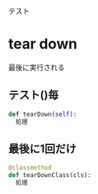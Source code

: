 テスト
# tear down
最後に実行される

## テスト()毎
```python
def tearDown(self):
  処理
```

## 最後に1回だけ
```python
@classmethod
def tearDownClass(cls):
  処理
```

